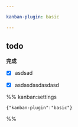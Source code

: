 ```yaml
---

kanban-plugin: basic

---
```


## todo

**完成**
- [x] asdsad
- [x] asdasdasdasdasd




%% kanban:settings
```
{"kanban-plugin":"basic"}
```
%%